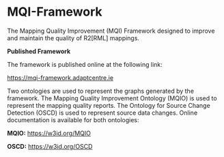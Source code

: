 # MQI-Framework
The Mapping Quality Improvement (MQI) Framework designed to improve and maintain the quality of R2[RML\] mappings. 

**Published Framework**

The framework is published online at the following link:

<https://mqi-framework.adaptcentre.ie>

Two ontologies are used to represent the graphs generated by the framework. 
The Mapping Quality Improvement Ontology (MQIO) is used to represent the mapping 
quality reports. The Ontology for Source Change Detection (OSCD) is 
used to represent source data changes. 
Online documentation is available for both ontologies:

**MQIO:** <https://w3id.org/MQIO>

**OSCD:** <https://w3id.org/OSCD>
